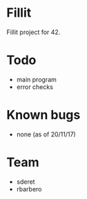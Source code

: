 # Fillit
Fillit project for 42.

# Todo
- main program
- error checks

# Known bugs
- none (as of 20/11/17)

# Team
- sderet
- rbarbero
